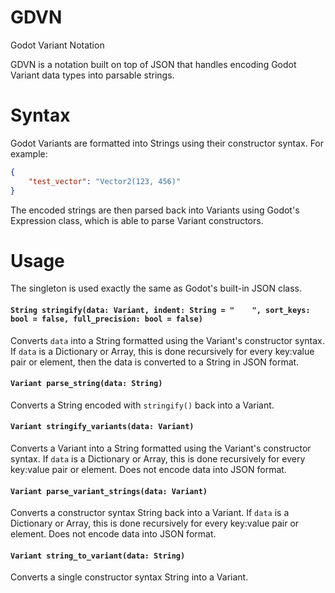 # GDVN
 Godot Variant Notation

GDVN is a notation built on top of JSON that handles encoding Godot Variant data types into parsable strings.

# Syntax

Godot Variants are formatted into Strings using their constructor syntax. For example:

```json
{
    "test_vector": "Vector2(123, 456)"
}
```

The encoded strings are then parsed back into Variants using Godot's Expression class, which is able to parse Variant constructors.

# Usage

The singleton is used exactly the same as Godot's built-in JSON class.

#### `String stringify(data: Variant, indent: String = "    ", sort_keys: bool = false, full_precision: bool = false)`
Converts `data` into a String formatted using the Variant's constructor syntax. If `data` is a Dictionary or Array, this is done recursively for every key:value pair or element, then the data is converted to a String in JSON format.

#### `Variant parse_string(data: String)`
Converts a String encoded with `stringify()` back into a Variant.

#### `Variant stringify_variants(data: Variant)`
Converts a Variant into a String formatted using the Variant's constructor syntax. If `data` is a Dictionary or Array, this is done recursively for every key:value pair or element. Does not encode data into JSON format.

#### `Variant parse_variant_strings(data: Variant)`
Converts a constructor syntax String back into a Variant. If `data` is a Dictionary or Array, this is done recursively for every key:value pair or element. Does not encode data into JSON format.

#### `Variant string_to_variant(data: String)`
Converts a single constructor syntax String into a Variant.
